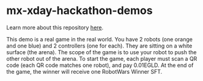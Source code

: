 # mx-xday-hackathon-demos

Learn more about this repository [here](https://laurci.notion.site/XDay-Hackathon-Log-087f6778a60245f58a4e0d9e2bea3b95?pvs=4).

This demo is a real game in the real world. You have 2 robots (one orange and one blue) and 2 controllers (one for each). They are sitting on a white surface (the arena). The scope of the game is to use your robot to push the other robot out of the arena. To start the game, each player must scan a QR code (each QR code matches one robot), and pay 0.01EGLD. At the end of the game, the winner will receive one RobotWars Winner SFT.

